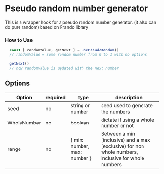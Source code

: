 # Pseudo random number generator

This is a wrapper hook for a pseudo random number generator. (it also can do pure random) based on Prando library

### How to Use
```TypeScript
  const [ randomValue, getNext ] = usePseudoRandom()
  // randomValue = some random number from 0 to 1 with no options

  getNext()
  // now randomValue is updated with the next number
```

## Options

Option | required | type | description 
--- | --- | --- | ---
seed | no | string or number | seed used to generate the numbers
WholeNumber | no | boolean | dictate if using a whole number or not
range | no | { min: number, max: number } | Between a min (inclusive) and a max (exclusive) for non whole numbers, inclusive for whole numbers

